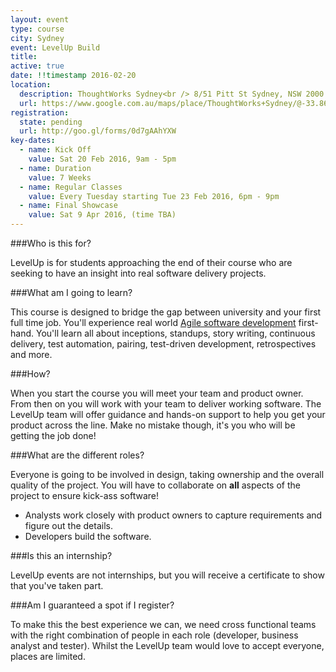 ```yaml
---
layout: event
type: course
city: Sydney
event: LevelUp Build
title:
active: true
date: !!timestamp 2016-02-20
location:
  description: ThoughtWorks Sydney<br /> 8/51 Pitt St Sydney, NSW 2000
  url: https://www.google.com.au/maps/place/ThoughtWorks+Sydney/@-33.863001,151.208787,17z/data=!3m1!4b1!4m2!3m1!1s0x6b12ae42229e02a9:0x339b7ae0de393bb1
registration:
  state: pending
  url: http://goo.gl/forms/0d7gAAhYXW
key-dates:
  - name: Kick Off
    value: Sat 20 Feb 2016, 9am - 5pm
  - name: Duration
    value: 7 Weeks
  - name: Regular Classes
    value: Every Tuesday starting Tue 23 Feb 2016, 6pm - 9pm
  - name: Final Showcase
    value: Sat 9 Apr 2016, (time TBA)
---
```

###Who is this for?

LevelUp is for students approaching the end of their course who are seeking to have an insight into real software delivery projects.

###What am I going to learn?

This course is designed to bridge the gap between university and your first full time job.
You'll experience real world [Agile software development](http://en.wikipedia.org/wiki/Agile_software_development)
first-hand. You'll learn all about inceptions, standups, story writing, continuous delivery, test automation, pairing, test-driven development, retrospectives and more.

###How?

When you start the course you will meet your team and product owner. From then on you will work with your team to deliver working software.
The LevelUp team will offer guidance and hands-on support to help you get your product across the line. Make no mistake though, it's you who will be getting the job done!

###What are the different roles?

Everyone is going to be involved in design, taking ownership and the overall quality of the project.
You will have to collaborate on **all** aspects of the project to ensure kick-ass software!

- Analysts work closely with product owners to capture requirements and figure out the details.
- Developers build the software.

###Is this an internship?

LevelUp events are not internships, but you will receive a certificate to show that you've taken part.

###Am I guaranteed a spot if I register?

To make this the best experience we can, we need cross functional teams with the right combination of people in each role (developer, business analyst and tester). Whilst the LevelUp team would love to accept everyone, places are limited.
